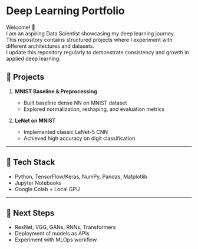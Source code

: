 # Deep Learning Portfolio

Welcome! 👋  
I am an aspiring Data Scientist showcasing my deep learning journey.  
This repository contains structured projects where I experiment with different architectures and datasets.  
I update this repository regularly to demonstrate consistency and growth in applied deep learning.

## 📂 Projects

1. **MNIST Baseline & Preprocessing**  
   - Built baseline dense NN on MNIST dataset  
   - Explored normalization, reshaping, and evaluation metrics  

2. **LeNet on MNIST**  
   - Implemented classic LeNet-5 CNN  
   - Achieved high accuracy on digit classification  


---

## 🚀 Tech Stack
- Python, TensorFlow/Keras, NumPy, Pandas, Matplotlib  
- Jupyter Notebooks  
- Google Colab + Local GPU  

---

## 📌 Next Steps
- ResNet, VGG, GANs, RNNs, Transformers  
- Deployment of models as APIs  
- Experiment with MLOps workflow  
